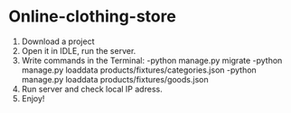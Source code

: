 # Online-clothing-store

1. Download a project
2. Open it in IDLE, run the server.
3. Write commands in the Terminal:
    -python manage.py migrate
    -python manage.py loaddata products/fixtures/categories.json
    -python manage.py loaddata products/fixtures/goods.json
4. Run server and check local IP adress. 
5. Enjoy!
